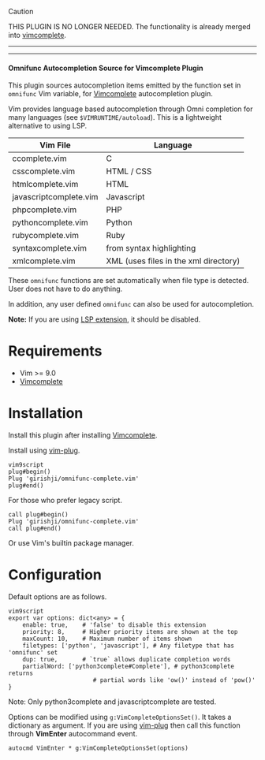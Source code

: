 > [!CAUTION]
> THIS PLUGIN IS NO LONGER NEEDED.
> The functionality is already merged into [vimcomplete](https://github.com/girishji/vimcomplete).

------
------


#### Omnifunc Autocompletion Source for Vimcomplete Plugin

This plugin sources autocompletion items emitted by the function set in `omnifunc` Vim variable, for
[Vimcomplete](https://github.com/girishji/vimcomplete) autocompletion plugin.

Vim provides language based autocompletion through Omni completion for many
languages (see `$VIMRUNTIME/autoload`). This is a lightweight alternative to using LSP.

| __Vim File__  | __Language__  |
|---|---|
|ccomplete.vim|C|
|csscomplete.vim|HTML / CSS|
|htmlcomplete.vim|HTML|
|javascriptcomplete.vim|Javascript|
|phpcomplete.vim|PHP|
|pythoncomplete.vim|Python|
|rubycomplete.vim|Ruby|
|syntaxcomplete.vim|from syntax highlighting|
|xmlcomplete.vim|XML (uses files in the xml directory)|

These `omnifunc` functions are set automatically when file type is detected.
User does not have to do anything.

In addition, any user defined `omnifunc` can also be used for autocompletion.

**Note:** If you are using [LSP extension](https://github.com/girishji/lsp-complete.vim),
it should be disabled.

# Requirements

- Vim >= 9.0
- [Vimcomplete](https://github.com/girishji/vimcomplete)

# Installation

Install this plugin after installing [Vimcomplete](https://github.com/girishji/vimcomplete).

Install using [vim-plug](https://github.com/junegunn/vim-plug).

```
vim9script
plug#begin()
Plug 'girishji/omnifunc-complete.vim'
plug#end()
```

For those who prefer legacy script.

```
call plug#begin()
Plug 'girishji/omnifunc-complete.vim'
call plug#end()
```

Or use Vim's builtin package manager.

# Configuration

Default options are as follows.

```
vim9script
export var options: dict<any> = {
    enable: true,    # 'false' to disable this extension
    priority: 8,     # Higher priority items are shown at the top
    maxCount: 10,    # Maximum number of items shown
    filetypes: ['python', 'javascript'], # Any filetype that has 'omnifunc' set
    dup: true,       # `true` allows duplicate completion words
    partialWord: ['python3complete#Complete'], # python3complete returns
                        # partial words like 'ow()' instead of 'pow()'
}
```

Note: Only python3complete and javascriptcomplete are tested.

Options can be modified using `g:VimCompleteOptionsSet()`. It takes a
dictionary as argument. If you are using
[vim-plug](https://github.com/junegunn/vim-plug) then call this function through
__VimEnter__ autocommand event.

```
autocmd VimEnter * g:VimCompleteOptionsSet(options)
```
